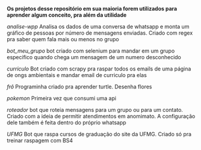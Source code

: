 **Os projetos desse repositório em sua maioria forem utilizados para aprender algum conceito, pra além da utilidade**

*analise-wpp*
Analisa os dados de uma conversa de whatsapp e monta um gráfico de pessoas por número de mensagens enviadas. Criado com 
regex pra saber quem fala mais ou menos no grupo

*bot_meu_grupo*
bot criado com selenium para mandar em um grupo especifico quando chega um mensagem de um numero desconhecido

*curriculo*
Bot criado com scrapy pra raspar todos os emails de uma página de ongs ambientais e mandar email de curriculo pra elas

*frô*
Programinha criado pra aprender turtle. Desenha flores

*pokemon*
Primeira vez que consumi uma api

*roteador*
bot que roteia mensagens para um grupo ou para um contato. Criado com a ideia de permitir atendimentos em anomimato. A configuração dele também é feita dentro do próprio whatsapp

*UFMG*
Bot que raspa cursos de graduação do site da UFMG. Criado só pra treinar raspagem com BS4